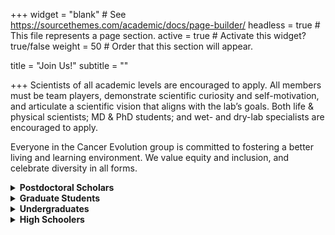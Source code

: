 +++
widget = "blank"  # See https://sourcethemes.com/academic/docs/page-builder/
headless = true  # This file represents a page section.
active = true  # Activate this widget? true/false
weight = 50  # Order that this section will appear.

title = "Join Us!"
subtitle = ""

+++
Scientists of all academic levels are encouraged to apply. All members must be team players, demonstrate scientific curiosity and self-motivation, and articulate a scientific vision that aligns with the lab’s goals. Both life & physical scientists; MD & PhD students; and wet- and dry-lab specialists are encouraged to apply. 

Everyone in the Cancer Evolution group is committed to fostering a better living and learning environment. We value equity and inclusion, and celebrate diversity in all forms. 

<!---
<details>
<summary><b>Lab Manager/Technician</b></summary>
We are aggressively recruiting a lab manager <i>and</i> a technician. Our lab has funding to support folks looking for a long-term position, 
and will also support folks interested in attending graduate school down the road.  
</p>
Details of the 
<a href="https://case.edu/medicine/genetics/sites/case.edu.genetics/files/2021-10/9367_Research_Assistant_4.pdf">Senior</a> and 
<a href="https://case.edu/medicine/genetics/sites/case.edu.genetics/files/2021-10/9406_%20Research_Assistant_1.pdf">Junior</a>
positions. 
</details>
--->

<details>
 <summary><b>Postdoctoral Scholars</b></summary>
Please email <a href="#contact">Prof. McFarland</a> with a Cover Letter and CV.  
</p>
There are also several internal and external fellowships
(e.g. <a href="https://case.edu/cancer/training-education/postdoctoral-training">CoGEC</a>) that I am happy to discuss and sponsor (some require US citizenship), 
however supplemental funding is not necessary to join our group.
</details>

<details>
  <summary><b>Graduate Students</b></summary>
  "Integrative Biology" isn't the newest department at Case — it's been our governing philosophy since designing the 
  <a href="https://www.ncbi.nlm.nih.gov/pmc/articles/PMC5617793/#:~:text=In%201956%2C%20Western%20Reserve%20University,was%20introduced%20in%20the%201950s.">
  first joint MD-PhD program in 1956</a> (apply <a href="https://case.edu/medicine/admissions-programs/md-phd-program">here</a>). 
  Our PhD only program is equally integrative:  
    students submit a single application, choose from over 30 programs, rotate within <strong>any</strong> lab accepting students, 
  and then join whichever program best suits their integrative educational goals. You are not the property of a department at Case.
</p> 
  Please mention Prof. McFarland in your cover letter, so that I can be sure to review your application. 
  You are also encouraged to <a href="#contact">contact me</a> directly (before or after applying) to discuss fit.
</details>

<details>
 <summary><b>Undergraduates</b></summary>
 Undergraduate students who can commit 10+ hours/week during the school year or 40 hours/week for 10+ weeks during the summer are encouraged to apply. 
 Please send to Prof. McFarland a CV/Resume and Cover Letter explaining why your scientific goals align with the lab’s. 
 Summer students (especially non-CWRU) are encouraged to apply through 
 <a href="https://case.edu/source/find-programs-and-funding/campus-based-summer-positions">SOURCE programs</a>, 
 and are welcome to contact me in advance of applying. 
</details>

<details>
 <summary><b>High Schoolers</b></summary>
 High schoolers with a strong interest in scientific research, and evolutionary and cancer biology, 
 who can commit 10+ hours/week during the school year or 40 hours/week for 10+ weeks during the summer are encouraged to apply. 
 Please refer to these <a href="https://case.edu/source/find-programs-and-funding/campus-based-summer-positions">SOURCE guidelines</a> 
 when contacting labs at Case.
</details>
